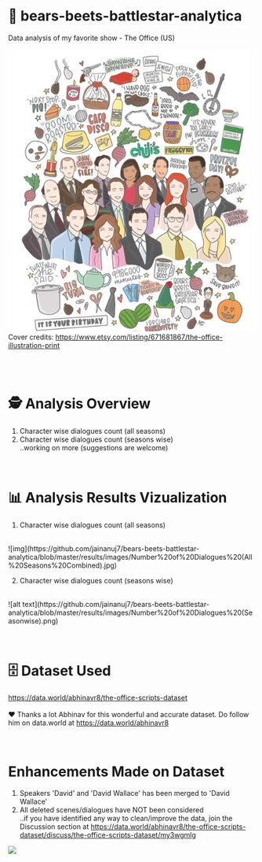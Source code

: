 # 🐻 bears-beets-battlestar-analytica
Data analysis of my favorite show - The Office (US)

![alt text](https://github.com/jainanuj7/bears-beets-battlestar-analytica/blob/master/dunder_mifflin.jpg)<br />
Cover credits: https://www.etsy.com/listing/671681867/the-office-illustration-print
<br /><br /><br /><br />

# 🕵️ Analysis Overview
1. Character wise dialogues count (all seasons)
2. Character wise dialogues count (seasons wise) <br />
..working on more (suggestions are welcome)
<br /><br /><br />

# 📊 Analysis Results Vizualization
1. Character wise dialogues count (all seasons)
<br />
![img](https://github.com/jainanuj7/bears-beets-battlestar-analytica/blob/master/results/images/Number%20of%20Dialogues%20(All%20Seasons%20Combined).jpg)

2. Character wise dialogues count (seasons wise)
<br />
![alt text](https://github.com/jainanuj7/bears-beets-battlestar-analytica/blob/master/results/images/Number%20of%20Dialogues%20(Seasonwise).png)
<br /><br /><br />

# 🗄️ Dataset Used
https://data.world/abhinavr8/the-office-scripts-dataset<br /><br />
❤️ Thanks a lot Abhinav for this wonderful and accurate dataset. Do follow him on data.world at https://data.world/abhinavr8
<br /><br /><br />

# Enhancements Made on Dataset
1. Speakers 'David' and 'David Wallace' has been merged to 'David Wallace'
2. All deleted scenes/dialogues have NOT been considered <br />
..if you have identified any way to clean/improve the data, join the Discussion section at https://data.world/abhinavr8/the-office-scripts-dataset/discuss/the-office-scripts-dataset/my3wgmlg 

<img src="https://imgur.com/9DxyGfr"/>

